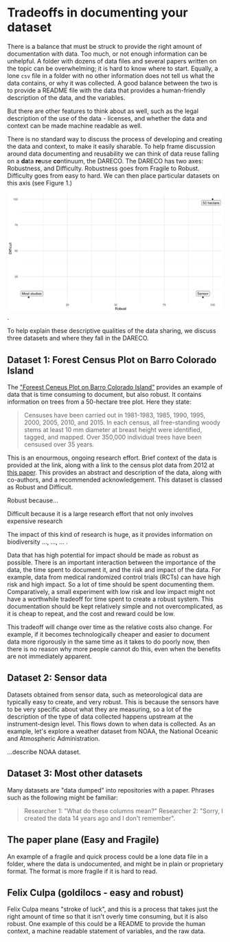 
# Tradeoffs in documenting your dataset

There is a balance that must be struck to provide the right amount of documentation with data. Too much, or not enough information can be unhelpful. A folder with dozens of data files and several papers written on the topic can be overwhelming; it is hard to know where to start.  Equally, a lone `csv` file in a folder with no other information does not tell us what the data contains, or why it was collected. A good balance between the two is to provide a README file with the data that provides a human-friendly description of the data, and the variables.

But there are other features to think about as well, such as the legal description of the use of the data - licenses, and whether the data and context can be made machine readable as well.

There is no standard way to discuss the process of developing and creating the data and context, to make it easily sharable. To help frame discussion around data documenting and reusability we can think of data reuse falling on a **da**ta **re**use **co**ntinuum, the DARECO. The DARECO has two axes: Robustness, and Difficulty. Robustness goes from Fragile to Robust. Difficulty goes from easy to hard. We can then place particular datasets on this axis (see Figure 1.)

![An illustration of the continuum from only data, to data + readme + machine readable code + full instruction set](figures/fig-robust-diff.png).

To help explain these descriptive qualities of the data sharing, we discuss three datasets and where they fall in the DARECO.

## Dataset 1: Forest Census Plot on Barro Colorado Island

The ["Foreest Ceneus Plot on Barro Colorado Island"](http://ctfs.si.edu/webatlas/datasets/bci/) provides an example of data that is time consuming to document, but also robust. It contains information on trees from a 50-hectare tree plot. Here they state:

> Censuses have been carried out in 1981-1983, 1985, 1990, 1995, 2000, 2005, 2010, and 2015. In each census, all free-standing woody stems at least 10 mm diameter at breast height were identified, tagged, and mapped. Over 350,000 individual trees have been censused over 35 years.

This is an enourmous, ongoing research effort. Brief context of the data is provided at the link, along with a link to the census plot data from 2012 at [this paper](https://repository.si.edu/handle/10088/20925). This provides an abstract and description of the data, along with co-authors, and a recommended acknowledgement. This dataset is classed as Robust and Difficult.

Robust because...

Difficult because it is a large research effort that not only involves expensive research

The impact of this kind of research is huge, as it provides information on biodiversity ...,  ..., ... .

Data that has high potential for impact should be made as robust as possible.
There is an important interaction between the importance of the data, the time spent to document it, and the risk and impact of the data. For example, data from medical randomized control trials (RCTs) can have high risk and high impact. So a lot of time should be spent documenting them. Comparatively, a small experiment with low risk and low impact might not have a worthwhile tradeoff for time spent to create a robust system. This documentation should be kept relatively simple and not overcomplicated, as it is cheap to repeat, and the cost and reward could be low.

This tradeoff will change over time as the relative costs also change. For example, if it becomes technologically cheaper and easier to document data more rigorously in the same time as it takes to do poorly now, then there is no reason why more people cannot do this, even when the benefits are not immediately apparent.


## Dataset 2: Sensor data

Datasets obtained from sensor data, such as meteorological data are typically easy to create, and very robust.  This is because the sensors have to be very specific about what they are measuring, so a lot of the description of the type of data collected happens upstream at the instrument-design level. This flows down to when data is collected. As an example, let's explore a weather dataset from NOAA, the National Oceanic and Atmospheric Administration.

...describe NOAA dataset.

## Dataset 3: Most other datasets

Many datasets are "data dumped" into repositories with a paper. Phrases such as the following might be familiar:

> Researcher 1: "What do these columns mean?"
> Researcher 2: "Sorry, I created the data 14 years ago and I don't remember".

## The paper plane (Easy and Fragile)

An example of a fragile and quick process could be a lone data file in a folder, where the data is undocumented, and might be in plain or proprietary format. The format is more fragile if it is hard to read.

## Felix Culpa (goldilocs - easy and robust)

Felix Culpa means "stroke of luck", and this is a process that takes just the right amount of time so that it isn't overly time consuming, but it is also robust. One example of this could be a README to provide the human context, a machine readable statement of variables, and the raw data.
